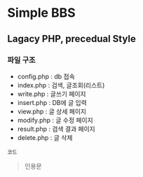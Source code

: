 # Simple BBS
## Lagacy PHP, precedual Style

### 파일 구조
- config.php : db 접속 
- index.php : 검색, 글조회(리스트)
- write.php : 글쓰기 페이지
- insert.php : DB에 글 입력
- view.php : 글 상세 페이지
- modify.php : 글 수정 페이지
- result.php : 검색 결과 페이지
- delete.php : 글 삭제

```
코드
```
> 인용문
